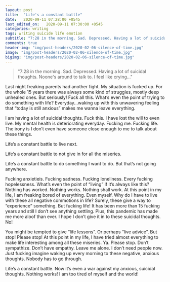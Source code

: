 ```yaml
---
layout: post
title:  "Life's a constant battle"
date:   2020-09-11 07:28:00 +0545
last_edited_on:   2020-09-11 07:30:00 +0545
categories: writing
tags: writing suicide life emotion
subtitle: "7:28 in the morning. Sad. Depressed. Having a lot of suicidal thoughts. Noone's around to talk to. I feel like crying..."
comments: true
header-img: "img/post-headers/2020-02-06-silence-of-time.jpg"
image: "img/post-headers/2020-02-06-silence-of-time.jpg"
bigimg: "img/post-headers/2020-02-06-silence-of-time.jpg"
---
```



> "7:28 in the morning. Sad. Depressed. Having a lot of suicidal thoughts. Noone's around to talk to. I feel like crying..."



Last night freaking parents had another fight. My situation is fucked up. For the whole 15 years there was always some kind of struggles, mostly deep unhealed ones. But seriously! Fuck all this. What’s even the point of trying to do something with life? Everyday...waking up with this unwavering feeling that “today is still anxious” makes me wanna leave everything.  


I am having a lot of suicidal thoughts. Fuck this. I have lost the will to even live. My mental health is deteriorating everyday. Fucking me. Fucking life. The irony is I don’t even have someone close enough to me to talk about these things.  



Life’s a constant battle to live next.  


Life’s a constant battle to not give in for all the miseries.  


Life’s a constant battle to do something I want to do. But that’s not going anywhere.  


Fucking anxietieis. Fucking sadness. Fucking loneliness. Every fucking hopelessness. What’s even the point of “living” if it’s always like this? Nothing has worked. Nothing works. Nothing shall work. At this point in my life, I am freaking bored of everything. Even myself. Why do I have to live with these all negative commotions in life? Surely, these give a way to “experience” something. But fucking life! It has been more than 15 fucking years and still I don’t see anything settling. Plus, this pandemic has made me more aloof than ever. I hope I don’t give it in to these suicidal thoughts. No! 



You might be tempted to give “life lessons”. Or perhaps “live advice”. But stop! Please stop! At this point in my life, I have tried almost everything to make life interesting among all these miseries. Ya. Please stop. Don’t sympathize. Don’t have empathy. Leave me alone. I don’t need people now. Just fucking imagine waking up every morning to these negative, anxious thoughts. Nobody has to go through.



Life’s a constant battle. Now it’s even a war against my anxious, suicidal thoughts. Nothing works! I am too tired of myself and the world!
